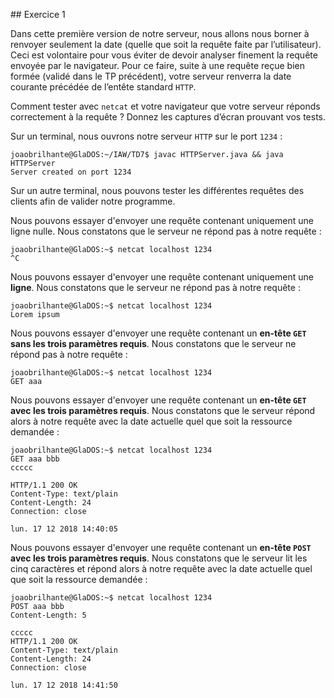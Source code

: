 ## Exercice 1

Dans cette première version de notre serveur, nous allons nous borner à renvoyer
seulement la date (quelle que soit la requête faite par l’utilisateur).
Ceci est volontaire pour vous éviter de devoir analyser finement la requête
envoyée par le navigateur. Pour ce faire, suite à une requête reçue bien formée
(validé dans le TP précédent), votre serveur renverra la date courante précédée
de l’entête standard `HTTP`.

Comment tester avec `netcat` et votre navigateur que votre serveur réponds
correctement à la requête ? Donnez les captures d’écran prouvant vos tests.

Sur un terminal, nous ouvrons notre serveur `HTTP` sur le port `1234` :

	joaobrilhante@GlaDOS:~/IAW/TD7$ javac HTTPServer.java && java HTTPServer
	Server created on port 1234

Sur un autre terminal, nous pouvons tester les différentes requêtes des clients
afin de valider notre programme.

Nous pouvons essayer d'envoyer une requête contenant uniquement une ligne nulle.
Nous constatons que le serveur ne répond pas à notre requête :

	joaobrilhante@GlaDOS:~$ netcat localhost 1234
	^C


Nous pouvons essayer d'envoyer une requête contenant uniquement une **ligne**.
Nous constatons que le serveur ne répond pas à notre requête :

	joaobrilhante@GlaDOS:~$ netcat localhost 1234
	Lorem ipsum

Nous pouvons essayer d'envoyer une requête contenant un **en-tête `GET` sans les
trois paramètres requis**. Nous constatons que le serveur ne répond pas à notre
requête :

	joaobrilhante@GlaDOS:~$ netcat localhost 1234
	GET aaa

Nous pouvons essayer d'envoyer une requête contenant un **en-tête `GET` avec les
trois paramètres requis**. Nous constatons que le serveur répond alors à notre
requête avec la date actuelle quel que soit la ressource demandée :

	joaobrilhante@GlaDOS:~$ netcat localhost 1234
	GET aaa bbb
	ccccc

	HTTP/1.1 200 OK
	Content-Type: text/plain
	Content-Length: 24
	Connection: close

	lun. 17 12 2018 14:40:05

Nous pouvons essayer d'envoyer une requête contenant un **en-tête `POST` avec les
trois paramètres requis**. Nous constatons que le serveur lit les cinq caractères
et répond alors à notre requête avec la date actuelle quel que soit la ressource
demandée :

	joaobrilhante@GlaDOS:~$ netcat localhost 1234
	POST aaa bbb
	Content-Length: 5

	ccccc
	HTTP/1.1 200 OK
	Content-Type: text/plain
	Content-Length: 24
	Connection: close

	lun. 17 12 2018 14:41:50
